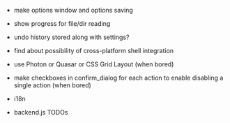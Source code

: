 * make options window and options saving
* show progress for file/dir reading
* undo history stored along with settings?
* find about possibility of cross-platform shell integration
* use Photon or Quasar or CSS Grid Layout (when bored)
* make checkboxes in confirm_dialog for each action to enable disabling a single action (when bored)
* i18n

* backend.js TODOs